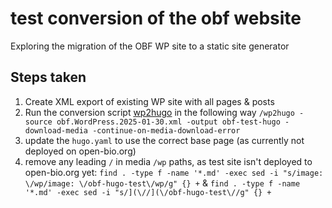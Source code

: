 # test conversion of the obf website

Exploring the migration of the OBF WP site to a static site generator


## Steps taken

1. Create XML export of existing WP site with all pages & posts
2. Run the conversion script [wp2hugo](https://github.com/ashishb/wp2hugo) in the following way `/wp2hugo -source obf.WordPress.2025-01-30.xml -output obf-test-hugo -download-media -continue-on-media-download-error`
3. update the `hugo.yaml` to use the correct base page (as currently not deployed on open-bio.org)
4. remove any leading `/` in media `/wp` paths, as test site isn't deployed to open-bio.org yet: `find . -type f -name '*.md' -exec sed -i "s/image: \/wp/image: \/obf-hugo-test\/wp/g" {} +` & `find . -type f -name '*.md' -exec sed -i "s/](\//](\/obf-hugo-test\//g" {} +`
